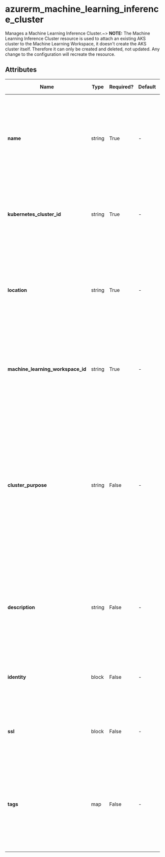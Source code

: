 # azurerm_machine_learning_inference_cluster

Manages a Machine Learning Inference Cluster.~> **NOTE:** The Machine Learning Inference Cluster resource is used to attach an existing AKS cluster to the Machine Learning Workspace, it doesn't create the AKS cluster itself. Therefore it can only be created and deleted, not updated. Any change to the configuration will recreate the resource.

## Attributes

| Name | Type | Required? | Default  | possible values | Description |
| ---- | ---- | --------- | -------- | ----------- | ----------- |
| **name** | string | True | -  |  -  | The name which should be used for this Machine Learning Inference Cluster. Changing this forces a new Machine Learning Inference Cluster to be created. | 
| **kubernetes_cluster_id** | string | True | -  |  -  | The ID of the Kubernetes Cluster. Changing this forces a new Machine Learning Inference Cluster to be created. | 
| **location** | string | True | -  |  -  | The Azure Region where the Machine Learning Inference Cluster should exist. Changing this forces a new Machine Learning Inference Cluster to be created. | 
| **machine_learning_workspace_id** | string | True | -  |  -  | The ID of the Machine Learning Workspace. Changing this forces a new Machine Learning Inference Cluster to be created. | 
| **cluster_purpose** | string | False | -  |  -  | The purpose of the Inference Cluster. Options are `DevTest`, `DenseProd` and `FastProd`. If used for Development or Testing, use `DevTest` here. Default purpose is `FastProd`, which is recommended for production workloads. Changing this forces a new Machine Learning Inference Cluster to be created. | 
| **description** | string | False | -  |  -  | The description of the Machine Learning Inference Cluster. Changing this forces a new Machine Learning Inference Cluster to be created. | 
| **identity** | block | False | -  |  -  | An `identity` block. Changing this forces a new Machine Learning Inference Cluster to be created. | 
| **ssl** | block | False | -  |  -  | A `ssl` block. Changing this forces a new Machine Learning Inference Cluster to be created. | 
| **tags** | map | False | -  |  -  | A mapping of tags which should be assigned to the Machine Learning Inference Cluster. Changing this forces a new Machine Learning Inference Cluster to be created. | 

